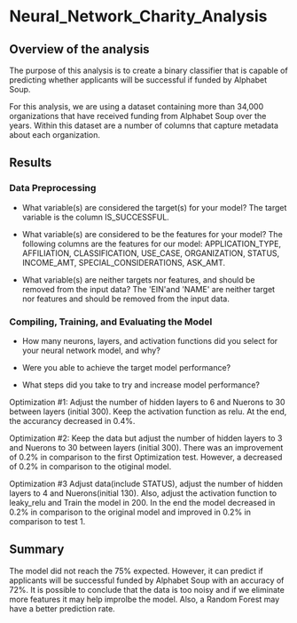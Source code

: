 # Neural_Network_Charity_Analysis

## Overview of the analysis
The purpose of this analysis is to create a binary classifier that is capable of predicting whether applicants will be successful if funded by Alphabet Soup.

For this analysis, we are using a dataset containing more than 34,000 organizations that have received funding from Alphabet Soup over the years. Within this dataset are a number of columns that capture metadata about each organization.

## Results

### Data Preprocessing
* What variable(s) are considered the target(s) for your model?
The target variable is the column IS_SUCCESSFUL.

* What variable(s) are considered to be the features for your model?
The following columns are the features for our model: 
APPLICATION_TYPE, AFFILIATION, CLASSIFICATION, USE_CASE, ORGANIZATION, STATUS, INCOME_AMT, SPECIAL_CONSIDERATIONS, ASK_AMT.

* What variable(s) are neither targets nor features, and should be removed from the input data?
The 'EIN'and 'NAME' are neither target nor features and should be removed from the input data.

### Compiling, Training, and Evaluating the Model

* How many neurons, layers, and activation functions did you select for your neural network model, and why?

* Were you able to achieve the target model performance?

* What steps did you take to try and increase model performance?

Optimization #1:
Adjust the number of hidden layers to 6 and Nuerons to 30 between layers (initial 300). Keep the activation function as relu. At the end, the accurancy decreased in 0.4%.

Optimization #2:
Keep the data but adjust the number of hidden layers to 3 and Nuerons to 30 between layers (initial 300). There was an improvement of 0.2% in comparison to the first Optimization test. However, a decreased of 0.2% in comparison to the otiginal model.

Optimization #3
Adjust data(include STATUS), adjust the number of hidden layers to 4 and Nuerons(initial 130). Also, adjust the activation function to leaky_relu and Train the model in 200. In the end the model decreased in 0.2% in comparison to the original model and improved in 0.2% in comparison to test 1.

## Summary
The model did not reach the 75% expected. However, it can predict if applicants will be successful funded by Alphabet Soup with an accuracy of 72%.
It is possible to conclude that the data is too noisy and if we eliminate more features it may help improlbe the model. Also, a Random Forest may have a better prediction rate.